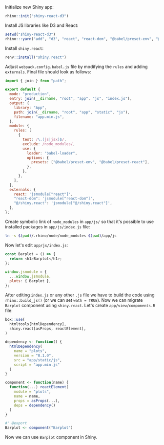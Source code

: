 Initialize new Shiny app:

```r
rhino::init("shiny-react-d3")
```

Install JS libraries like D3 and React:

```r
setwd("shiny-react-d3")
rhino:::yarn("add", "d3", "react", "react-dom", "@babel/preset-env", "@babel/preset-react")
```

Install `shiny.react`:

```r
renv::install("shiny.react")
```

Adjust `webpack.config.babel.js` file by modifying the `rules` and adding `externals`. Final file should look as follows:

```js
import { join } from "path";

export default {
  mode: "production",
  entry: join(__dirname, "root", "app", "js", "index.js"),
  output: {
    library: "App",
    path: join(__dirname, "root", "app", "static", "js"),
    filename: "app.min.js",
  },
  module: {
    rules: [
      {
        test: /\.(js|jsx)$/,
        exclude: /node_modules/,
        use: {
          loader: "babel-loader",
          options: {
            presets: ["@babel/preset-env", "@babel/preset-react"],
          },
        },
      },
    ],
  },
  externals: {
    react: 'jsmodule["react"]',
    "react-dom": 'jsmodule["react-dom"]',
    "@/shiny.react": 'jsmodule["@/shiny.react"]',
  },
};
```

Create symbolic link of `node_modules` in `app/js/` so that it's possible to use installed packages in `app/js/index.js` file:

```bash
ln -s $(pwd)/.rhino/node/node_modules $(pwd)/app/js
```

Now let's edit `app/js/index.js`:

```js
const Barplot = () => {
  return <h1>Barplot</h1>;
};

window.jsmodule = {
  ...window.jsmodule,
  plots: { Barplot },
};
```

After editing `index.js` or any other `.js` file we have to build the code using `rhino::build_js()` (or we can set `wath = TRUE`).
Now we can migrate `Barplot` component using `shiny.react`. Let's create `app/view/components.R` file:

```r
box::use(
  htmltools[htmlDependency],
  shiny.react[asProps, reactElement],
)

dependency <- function() {
  htmlDependency(
    name = "plots",
    version = "0.1.0",
    src = "app/static/js",
    script = "app.min.js"
  )
}

component <- function(name) {
  function(...) reactElement(
    module = "plots",
    name = name,
    props = asProps(...),
    deps = dependency()
  )
}

#' @export
Barplot <- component("Barplot")
```

Now we can use `Barplot` component in Shiny.
